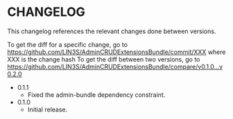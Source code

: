 # CHANGELOG

This changelog references the relevant changes done between versions.

To get the diff for a specific change, go to https://github.com/LIN3S/AdminCRUDExtensionsBundle/commit/XXX where XXX is the change hash 
To get the diff between two versions, go to https://github.com/LIN3S/AdminCRUDExtensionsBundle/compare/v0.1.0...v0.2.0

* 0.1.1
    * Fixed the admin-bundle dependency constraint.
* 0.1.0
    * Initial release.
